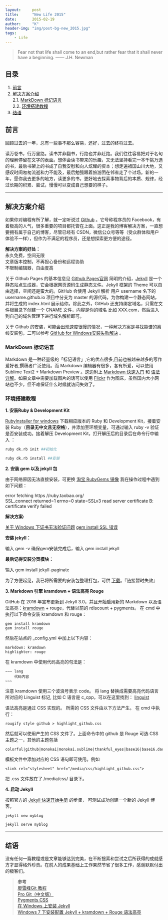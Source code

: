 ```yaml
---
layout:     post
title:      "New Life 2015"
date:       2015-02-19
author:     "K"
header-img: "img/post-bg-new_2015.jpg"
tags:
    - Life
---
```



> Fear not that life shall come to an end,but rather fear that it shall never have a beginning. —— J.H. Newman
 
 
## 目录

1.  [前言](#section-1)<br>
2.  [解决方案介绍](#section-2)<br>
  2.1.  [MarkDown 标记语言](#markdown-)<br>
  2.2.  [环境搭建教程](#section-2)<br>
3.  [结语](#section-3)<br>



## 前言

回顾过去的一年，总有一些事不那么容易，还好，过去的终将过去。  

读万卷书，行万里路。读书并非翻书，行路也并非赶路。我们往往容易把对于名句的理解停留在文字的表面。想体会读书带来的乐趣，又无法坚持看完一本千挑万选的书，最后书架上的书成了自我安慰和向人炫耀的资本；想走遍祖国山川大地，又感叹时间匆匆流逝和力不能及，最后勉强跟着旅游团在邻省走了个过场。新的一年，愿你我去更多的地方，读更多的书，更好地去探索事物背后的本质、规律，经过长期的积累、尝试，慢慢可以变成自己想要的样子。


---

## 解决方案介绍

如果你对编程有所了解，就一定听说过 [Github](https://github.com/) 。它号称程序员的 Facebook，有着极高的人气，很多重要的项目都托管在上面。这正是我的博客解决方案，一直想要拥有属于自己的博客，尽管已经有 CSDN，微信公众号等等（受众群体和用户体验不一样），但作为不满足的程序员，还是想探索更方便的途径。

**解决方案的好处：**<br>
永久免费，空间无限<br>
文章版本控制，不再担心备份和远程协助<br>
不限制编辑器，自由度高<br>

关于 Github Pages 的基本信息见 [Github Pages官网](https://pages.github.com/) 简明的介绍，[Jekyll](http://jekyll.bootcss.com/) 是一个静态站点生成器，它会根据网页源码生成静态文件。Jekyll 框架的 Theme 可以自由选择，空间还是蛮大的。GitHub 会使用 Jekyll 解析 用户 username 名下的 username.github.io 项目中分支为 master 的源代码，为你构建一个静态网站，并将生成的 index.html 展示给你。除此之外，GitHub 还支持绑定域名，只需在文件根目录下创建一个 CNAME 文件，内容是你的域名 比如 XXX.com，然后进入到自己的域名管理下进行域名解析即可。

关于 Github 的安装，可能会出现速度很慢的情况，一种解决方案是寻找靠谱的离线安装包，二可以参考 [GitHub for Windows安装失败解决](http://jingyan.baidu.com/article/fd8044fa924e8f5031137ac6.html) 。

### MarkDown 标记语言 

Markdown 是一种轻量级的「标记语言」,它的优点很多,目前也被越来越多的写作爱好者,撰稿者广泛使用。而 Markdown 编辑器有很多，各有所爱，可以使用 Sublime Text2 + Markdown Preview 。这边附上 [Markdown 快速入门](http://www.ituring.com.cn/article/23) 和 [语法详解](http://www.ituring.com.cn/article/504)。如果文章中需要加载图片的话可以使用 [Flickr](https://www.flickr.com/) 作为图床，虽然国内大小网站也不少，但不难保证什么时候就访问失效了。


### 环境搭建教程

**1. 安装Ruby & Development Kit**

[RubyInstaller for windows](http://rubyinstaller.org/downloads/) 下载相应版本的 Ruby 和 Development Kit，接着安装 Ruby（**目录无中文且无空格**），并添加至环境变量，可通过输入 ruby -v 验证是否安装成功。接着解压 Development Kit，打开解压后的目录后在命令行中输入 ：

~~~~python
ruby dk.rb init ##初始化

ruby dk.rb install ##安装
~~~~

**2. 安装 gem 以及 jekyll 包**

由于网络原因无法直接安装，可更换 [淘宝 RubyGems 镜像](https://ruby.taobao.org/)
我在操作过程中遇到如下问题：

error fetching https //ruby.taobao.org/  
SSL_connect returned=1 errno=0 state=SSLv3 read server certificate B: certificate verify failed

**解决方案:**

[关于 Windows 下证书无法验证问题](https://github.com/ruby-china/rubygems-mirror/wiki)
[gem install SSL 错误](https://ruby-china.org/topics/29323)

**安装 jekyll：**

输入 gem -v 确保gem安装完成后，输入 gem install jekyll

**最后记得安装分页模块：**

输入 gem install jekyll-paginate 

为了方便起见，我已将所需要的安装包整理打包，可供 [下载](https://www.dropbox.com/s/lyn98kb8fm0p0j3/jekyll%20%E5%8D%9A%E5%AE%A2%E7%8E%AF%E5%A2%83%E6%90%AD%E5%BB%BA%E5%AE%89%E8%A3%85%E5%8C%85.rar?dl=0)。『链接暂时失效』

**3. Markdown 引擎 kramdown + 语法高亮 Rouge**

GitHub 在 2016 年宣布更新到 Jekyll 3.0，并且开始启用新的 Markdown 以及语法高亮：[kramdown](https://kramdown.gettalong.org/syntax.html) + rouge，代替以前的 rdiscount + pygments。 在 cmd 中执行以下命令安装 kramdown 和 rouge：

    gem install kramdown
	gem install rouge

然后在站点的 _config.yml 中加上以下内容：

	markdown: kramdown
	highlighter: rouge

在 kramdown 中使用代码高亮的句法是：

	~~~ lang
		代码内容
	~~~

注意 kramdown 使用三个波浪号表示 code。
将 lang 替换成需要高亮代码语言所对应的 Linguist 标记, 比如 C 语言是 c_cpp，可以在这里找到： 
[linguist](https://github.com/github/linguist/blob/master/lib/linguist/languages.yml)

语法高亮是通过 CSS 实现的。 所需的 CSS 文件由以下方法产生。 在 cmd 中执行：

	rougify style github > highlight_github.css

然后就可以使用产生的 CSS 文件了。上面命令中的 github 是 Rouge 可选 CSS 主题之一，其他的主题包括

	colorful|github|monokai|monokai.sublime|thankful_eyes|base16|base16.dark|base16.light|base16.solarized|base16.monokai 

模板文件中添加对应的 CSS 语句即可使用。例如

	<link rel="stylesheet" href="/media/css/highlight_github.css">

把 .css 文件放在了 /media/css/ 目录下。

**4. 启动 Jekyll**

按照官方的 [Jekyll 快速开始手册](https://jekyllrb.com/docs/quickstart/) 的步骤， 可测试成功创建一个新的 Jekyll 博客。

    jekyll new myblog

    jekyll serve myblog

---


## 结语

没有任何一篇教程或是文章能够达到完美，在不断搜索和尝试之后所获得的成就感方才显得格外珍贵。在前人的成果基础上工作果然节省了很多工作，感谢默默付出的极客们。<br>




> **参考**<br>
 [廖雪峰Git 教程](http://www.liaoxuefeng.com/wiki/0013739516305929606dd18361248578c67b8067c8c017b000)<br>
 [Pro Git（中文版）](http://git.oschina.net/progit/)<br>
 [Pygments CSS](https://github.com/icco/pygments-css)<br>
 [在 Windows 上安装 Jekyll](http://cn.yizeng.me/2013/05/10/setup-jekyll-on-windows/)<br>
 [Windows 7 下安装配置 Jekyll + kramdown + Rouge 语法高亮](http://danny.li/notes/windows-7-jekyll-config/)